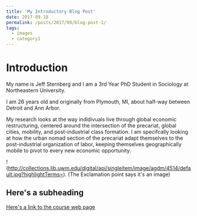 ```yaml
---
title: 'My Introductory Blog Post'
date: 2017-09-18
permalink: /posts/2017/09/blog-post-1/
tags:
  - images
  - category1
---
```

Introduction
============

My name is Jeff Sternberg and I am a 3rd Year PhD Student in Sociology at Northeastern University. 

I am 26 years old and originally from Plymouth, MI, about half-way between Detroit and Ann Arbor.

My research looks at the way indidivuals live through global economic restructuring, centered around the intersection of the precariat, global cities, mobility, and post-industrial class formation. I am specifcally looking at how the urban nomad section of the precariat adapt themselves to the post-industrial organization of labor, keeping themselves geographically mobile to pivot to every new economic opportunity.


!(http://collections.lib.uwm.edu/digital/api/singleitem/image/agdm/4514/default.jpg?highlightTerms=). (The Exclamation point says it's an image)

Here's a subheading
-------------------

[Here's a link to the course web page](http://benschmidt.org/dighist17)
